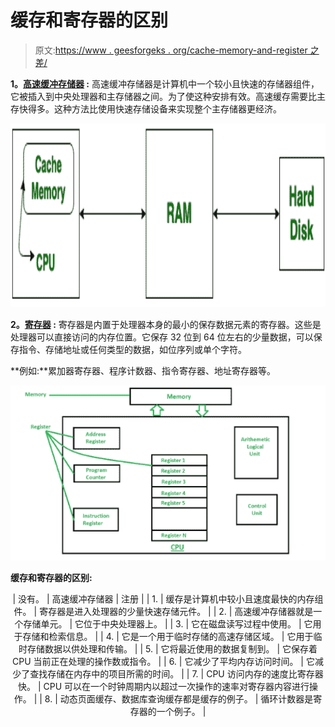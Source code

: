 # 缓存和寄存器的区别

> 原文:[https://www . geesforgeks . org/cache-memory-and-register 之差/](https://www.geeksforgeeks.org/difference-between-cache-memory-and-register/)

**1。[高速缓冲存储器](https://www.geeksforgeeks.org/cache-memory-in-computer-organization/) :**
高速缓冲存储器是计算机中一个较小且快速的存储器组件，它被插入到中央处理器和主存储器之间。为了使这种安排有效。高速缓存需要比主存快得多。这种方法比使用快速存储设备来实现整个主存储器更经济。

![](img/77f5a08df28a62a18343b4f6932f180b.png)

**2。[寄存器](https://practice.geeksforgeeks.org/problems/what-is-register) :**
寄存器是内置于处理器本身的最小的保存数据元素的寄存器。这些是处理器可以直接访问的内存位置。它保存 32 位到 64 位左右的少量数据，可以保存指令、存储地址或任何类型的数据，如位序列或单个字符。

**例如:**累加器寄存器、程序计数器、指令寄存器、地址寄存器等。

![](img/f15d5674562c00f73572839f3dccba46.png)

**缓存和寄存器的区别:**

<center>

| 没有。 | 高速缓冲存储器 | 注册 |
| 1. | 缓存是计算机中较小且速度最快的内存组件。 | 寄存器是进入处理器的少量快速存储元件。 |
| 2. | 高速缓冲存储器就是一个存储单元。 | 它位于中央处理器上。 |
| 3. | 它在磁盘读写过程中使用。 | 它用于存储和检索信息。 |
| 4. | 它是一个用于临时存储的高速存储区域。 | 它用于临时存储数据以供处理和传输。 |
| 5. | 它将最近使用的数据复制到。 | 它保存着 CPU 当前正在处理的操作数或指令。 |
| 6. | 它减少了平均内存访问时间。 | 它减少了查找存储在内存中的项目所需的时间。 |
| 7. | CPU 访问内存的速度比寄存器快。 | CPU 可以在一个时钟周期内以超过一次操作的速率对寄存器内容进行操作。 |
| 8. | 动态页面缓存、数据库查询缓存都是缓存的例子。 | 循环计数器是寄存器的一个例子。 |

</center>